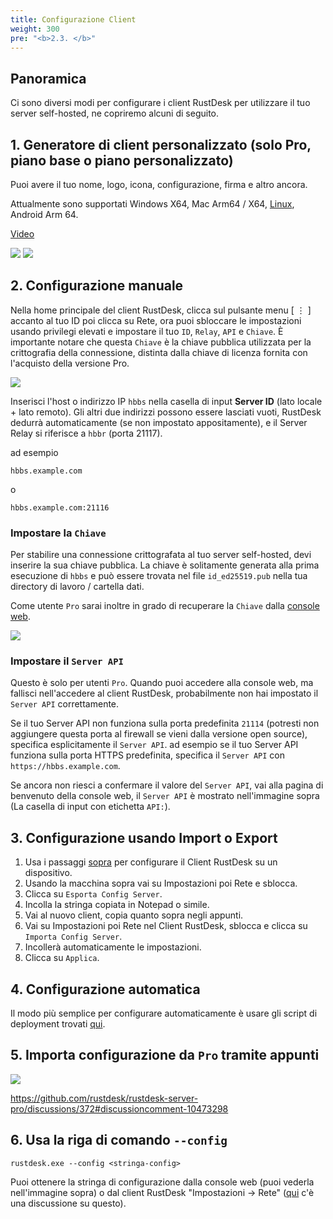 ```yaml
---
title: Configurazione Client
weight: 300
pre: "<b>2.3. </b>"
---
```


## Panoramica

Ci sono diversi modi per configurare i client RustDesk per utilizzare il tuo server self-hosted, ne copriremo alcuni di seguito.

## 1. Generatore di client personalizzato (solo Pro, piano base o piano personalizzato)

Puoi avere il tuo nome, logo, icona, configurazione, firma e altro ancora.

Attualmente sono supportati Windows X64, Mac Arm64 / X64, [Linux](https://twitter.com/rustdesk/status/1788905463678951787), Android Arm 64.

[Video](https://twitter.com/rustdesk/status/1769171628426944539)

![](/docs/en/self-host/client-configuration/images/custom-client-qs.png)
![](/docs/en/self-host/client-configuration/images/web_console_custom_client_config.jpeg)

## 2. Configurazione manuale

Nella home principale del client RustDesk, clicca sul pulsante menu [ &#8942; ] accanto al tuo ID poi clicca su Rete, ora puoi sbloccare le impostazioni usando privilegi elevati e impostare il tuo `ID`, `Relay`, `API` e `Chiave`. È importante notare che questa `Chiave` è la chiave pubblica utilizzata per la crittografia della connessione, distinta dalla chiave di licenza fornita con l'acquisto della versione Pro.

![](/docs/en/self-host/client-configuration/images/network-config.png)

Inserisci l'host o indirizzo IP `hbbs` nella casella di input **Server ID** (lato locale + lato remoto). Gli altri due indirizzi possono essere lasciati vuoti, RustDesk dedurrà automaticamente (se non impostato appositamente), e il Server Relay si riferisce a `hbbr` (porta 21117).

ad esempio

```nolang
hbbs.example.com
```

o

```nolang
hbbs.example.com:21116
```

### Impostare la `Chiave`

Per stabilire una connessione crittografata al tuo server self-hosted, devi inserire la sua chiave pubblica. La chiave è solitamente generata alla prima esecuzione di `hbbs` e può essere trovata nel file `id_ed25519.pub` nella tua directory di lavoro / cartella dati.

Come utente `Pro` sarai inoltre in grado di recuperare la `Chiave` dalla [console web](https://rustdesk.com/docs/en/self-host/rustdesk-server-pro/console/).

![](/docs/en/self-host/rustdesk-server-pro/console/images/console-home.png?v2)

### Impostare il `Server API`

Questo è solo per utenti `Pro`. Quando puoi accedere alla console web, ma fallisci nell'accedere al client RustDesk, probabilmente non hai impostato il `Server API` correttamente.

Se il tuo Server API non funziona sulla porta predefinita `21114` (potresti non aggiungere questa porta al firewall se vieni dalla versione open source), specifica esplicitamente il `Server API`.
ad esempio se il tuo Server API funziona sulla porta HTTPS predefinita, specifica il `Server API` con `https://hbbs.example.com`.

Se ancora non riesci a confermare il valore del `Server API`, vai alla pagina di benvenuto della console web, il `Server API` è mostrato nell'immagine sopra (La casella di input con etichetta `API:`).

## 3. Configurazione usando Import o Export

1. Usa i passaggi [sopra](https://rustdesk.com/docs/en/self-host/client-configuration/#manual-config) per configurare il Client RustDesk su un dispositivo.
2. Usando la macchina sopra vai su Impostazioni poi Rete e sblocca.
3. Clicca su `Esporta Config Server`.
4. Incolla la stringa copiata in Notepad o simile.
5. Vai al nuovo client, copia quanto sopra negli appunti.
6. Vai su Impostazioni poi Rete nel Client RustDesk, sblocca e clicca su `Importa Config Server`.
7. Incollerà automaticamente le impostazioni.
8. Clicca su `Applica`.

## 4. Configurazione automatica

Il modo più semplice per configurare automaticamente è usare gli script di deployment trovati [qui](https://rustdesk.com/docs/en/self-host/client-deployment/).

## 5. Importa configurazione da `Pro` tramite appunti

![](/docs/en/self-host/rustdesk-server-pro/console/images/console-home.png?v2)

https://github.com/rustdesk/rustdesk-server-pro/discussions/372#discussioncomment-10473298

## 6. Usa la riga di comando `--config`
`rustdesk.exe --config <stringa-config>`

Puoi ottenere la stringa di configurazione dalla console web (puoi vederla nell'immagine sopra) o dal client RustDesk "Impostazioni → Rete" ([qui](https://github.com/rustdesk/rustdesk/discussions/7118) c'è una discussione su questo).